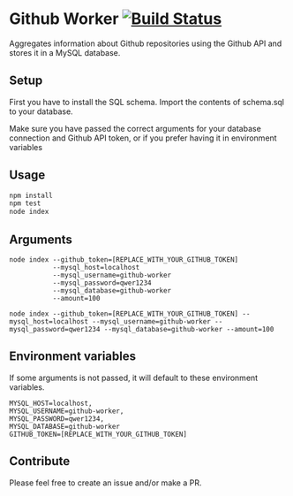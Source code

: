 # Github Worker [![Build Status](https://travis-ci.org/hornta/github-worker.svg?branch=master)](https://travis-ci.org/hornta/github-worker)
Aggregates information about Github repositories using the Github API and stores it in a MySQL database.

## Setup
First you have to install the SQL schema.
Import the contents of schema.sql to your database.

Make sure you have passed the correct arguments for your database connection and Github API token, or if you prefer having it in environment variables

## Usage
```js
npm install
npm test
node index
```

## Arguments
```
node index --github_token=[REPLACE_WITH_YOUR_GITHUB_TOKEN]
           --mysql_host=localhost
           --mysql_username=github-worker
           --mysql_password=qwer1234
           --mysql_database=github-worker
           --amount=100

node index --github_token=[REPLACE_WITH_YOUR_GITHUB_TOKEN] --mysql_host=localhost --mysql_username=github-worker --mysql_password=qwer1234 --mysql_database=github-worker --amount=100
```

## Environment variables
If some arguments is not passed, it will default to these environment variables.
```
MYSQL_HOST=localhost,
MYSQL_USERNAME=github-worker,
MYSQL_PASSWORD=qwer1234,
MYSQL_DATABASE=github-worker
GITHUB_TOKEN=[REPLACE_WITH_YOUR_GITHUB_TOKEN]
```

## Contribute
Please feel free to create an issue and/or make a PR.
